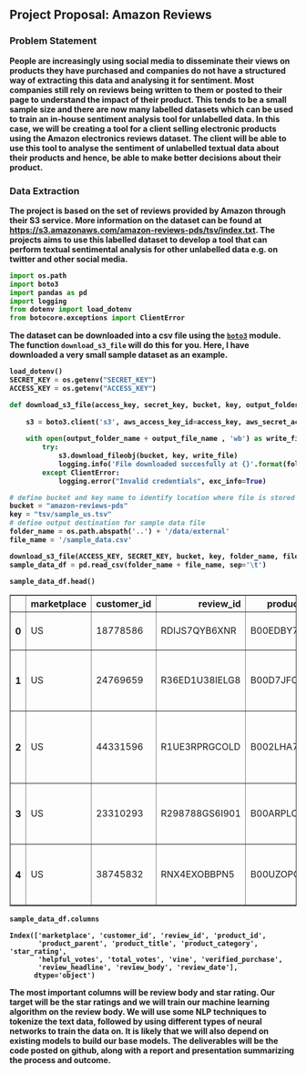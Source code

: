 ## Project Proposal: Amazon Reviews

### Problem Statement

<b>People are increasingly using social media to disseminate their views on products they have purchased and companies do not have a structured way of extracting this data and analysing it for sentiment. Most companies still rely on reviews being written to them or posted to their page to understand the impact of their product. This tends to be a small sample size and there are now many labelled datasets which can be used to train an in-house sentiment analysis tool for unlabelled data. In this case, we will be creating a tool for a client selling electronic products using the Amazon electronics reviews dataset. The client will be able to use this tool to analyse the sentiment of unlabelled textual data about their products and hence, be able to make better decisions about their product.

### Data Extraction

<b>The project is based on the set of reviews provided by Amazon through their S3 service. More information on the dataset can be found at https://s3.amazonaws.com/amazon-reviews-pds/tsv/index.txt. The projects aims to use this labelled dataset to develop a tool that can perform textual sentimental analysis for other unlabelled data e.g. on twitter and other social media.


```python
import os.path
import boto3
import pandas as pd
import logging
from dotenv import load_dotenv
from botocore.exceptions import ClientError
```

<b>The dataset can be downloaded into a csv file using the [`boto3`](https://boto3.amazonaws.com/v1/documentation/api/latest/index.html) module. The function `download_s3_file` will do this for you. Here, I have downloaded a very small sample dataset as an example. 


```python
load_dotenv()
SECRET_KEY = os.getenv("SECRET_KEY")
ACCESS_KEY = os.getenv("ACCESS_KEY")
```


```python
def download_s3_file(access_key, secret_key, bucket, key, output_folder_name, output_file_name):
    
    s3 = boto3.client('s3', aws_access_key_id=access_key, aws_secret_access_key=secret_key)
    
    with open(output_folder_name + output_file_name , 'wb') as write_file:
        try:
            s3.download_fileobj(bucket, key, write_file)
            logging.info('File downloaded succesfully at {}'.format(folder_name + file_name))    
        except ClientError:
            logging.error("Invalid credentials", exc_info=True)
```


```python
# define bucket and key name to identify location where file is stored
bucket = "amazon-reviews-pds"
key = "tsv/sample_us.tsv"
# define output destination for sample data file
folder_name = os.path.abspath('..') + '/data/external'
file_name = '/sample_data.csv'
```


```python
download_s3_file(ACCESS_KEY, SECRET_KEY, bucket, key, folder_name, file_name)
sample_data_df = pd.read_csv(folder_name + file_name, sep='\t')
```


```python
sample_data_df.head()
```




<div>
<table border="1" class="dataframe">
  <thead>
    <tr style="text-align: right;">
      <th></th>
      <th>marketplace</th>
      <th>customer_id</th>
      <th>review_id</th>
      <th>product_id</th>
      <th>product_parent</th>
      <th>product_title</th>
      <th>product_category</th>
      <th>star_rating</th>
      <th>helpful_votes</th>
      <th>total_votes</th>
      <th>vine</th>
      <th>verified_purchase</th>
      <th>review_headline</th>
      <th>review_body</th>
      <th>review_date</th>
    </tr>
  </thead>
  <tbody>
    <tr>
      <th>0</th>
      <td>US</td>
      <td>18778586</td>
      <td>RDIJS7QYB6XNR</td>
      <td>B00EDBY7X8</td>
      <td>122952789</td>
      <td>Monopoly Junior Board Game</td>
      <td>Toys</td>
      <td>5</td>
      <td>0</td>
      <td>0</td>
      <td>N</td>
      <td>Y</td>
      <td>Five Stars</td>
      <td>Excellent!!!</td>
      <td>2015-08-31</td>
    </tr>
    <tr>
      <th>1</th>
      <td>US</td>
      <td>24769659</td>
      <td>R36ED1U38IELG8</td>
      <td>B00D7JFOPC</td>
      <td>952062646</td>
      <td>56 Pieces of Wooden Train Track Compatible wit...</td>
      <td>Toys</td>
      <td>5</td>
      <td>0</td>
      <td>0</td>
      <td>N</td>
      <td>Y</td>
      <td>Good quality track at excellent price</td>
      <td>Great quality wooden track (better than some o...</td>
      <td>2015-08-31</td>
    </tr>
    <tr>
      <th>2</th>
      <td>US</td>
      <td>44331596</td>
      <td>R1UE3RPRGCOLD</td>
      <td>B002LHA74O</td>
      <td>818126353</td>
      <td>Super Jumbo Playing Cards by S&amp;S Worldwide</td>
      <td>Toys</td>
      <td>2</td>
      <td>1</td>
      <td>1</td>
      <td>N</td>
      <td>Y</td>
      <td>Two Stars</td>
      <td>Cards are not as big as pictured.</td>
      <td>2015-08-31</td>
    </tr>
    <tr>
      <th>3</th>
      <td>US</td>
      <td>23310293</td>
      <td>R298788GS6I901</td>
      <td>B00ARPLCGY</td>
      <td>261944918</td>
      <td>Barbie Doll and Fashions Barbie Gift Set</td>
      <td>Toys</td>
      <td>5</td>
      <td>0</td>
      <td>0</td>
      <td>N</td>
      <td>Y</td>
      <td>my daughter loved it and i liked the price and...</td>
      <td>my daughter loved it and i liked the price and...</td>
      <td>2015-08-31</td>
    </tr>
    <tr>
      <th>4</th>
      <td>US</td>
      <td>38745832</td>
      <td>RNX4EXOBBPN5</td>
      <td>B00UZOPOFW</td>
      <td>717410439</td>
      <td>Emazing Lights eLite Flow Glow Sticks - Spinni...</td>
      <td>Toys</td>
      <td>1</td>
      <td>1</td>
      <td>1</td>
      <td>N</td>
      <td>Y</td>
      <td>DONT BUY THESE!</td>
      <td>Do not buy these! They break very fast I spun ...</td>
      <td>2015-08-31</td>
    </tr>
  </tbody>
</table>
</div>




```python
sample_data_df.columns
```




    Index(['marketplace', 'customer_id', 'review_id', 'product_id',
           'product_parent', 'product_title', 'product_category', 'star_rating',
           'helpful_votes', 'total_votes', 'vine', 'verified_purchase',
           'review_headline', 'review_body', 'review_date'],
          dtype='object')



<b> The most important columns will be review body and star rating. Our target will be the star ratings and we will train our machine learning algorithm on the review body. We will use some NLP techniques to tokenize the text data, followed by using different types of neural networks to train the data on. It is likely that we will also depend on existing models to build our base models. The deliverables will be the code posted on github, along with a report and presentation summarizing the process and outcome.
